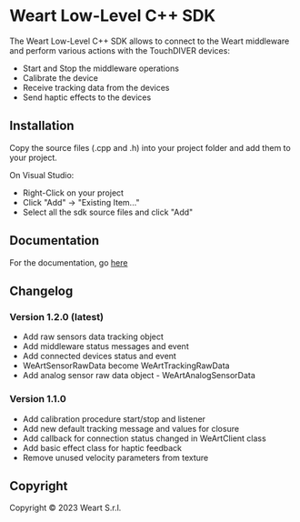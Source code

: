 # Weart Low-Level C++ SDK

The Weart Low-Level C++ SDK  allows to connect to the Weart middleware and perform various actions with the TouchDIVER devices:
* Start and Stop the middleware operations
* Calibrate the device
* Receive tracking data from the devices
* Send haptic effects to the devices

## Installation

Copy the source files (.cpp and .h) into your project folder and add them to your project.

On Visual Studio:
* Right-Click on your project
* Click "Add" -> "Existing Item..."
* Select all the sdk source files and click "Add"

## Documentation
For the documentation, go [here](https://weart.it/docs/sdkcpp/)

## Changelog

### Version 1.2.0 (latest)
* Add raw sensors data tracking object
* Add middleware status messages and event
* Add connected devices status and event
* WeArtSensorRawData become WeArtTrackingRawData
* Add analog sensor raw data object - WeArtAnalogSensorData

### Version 1.1.0
* Add calibration procedure start/stop and listener
* Add new default tracking message and values for closure
* Add callback for connection status changed in WeArtClient class
* Add basic effect class for haptic feedback
* Remove unused velocity parameters from texture


## Copyright

Copyright &copy; 2023 Weart S.r.l.